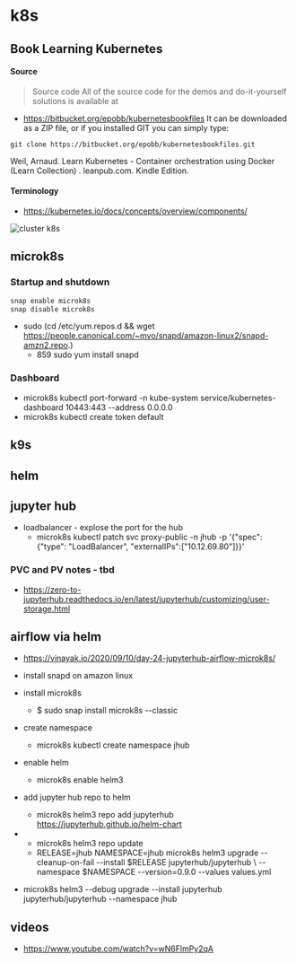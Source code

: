 # k8s

## Book Learning Kubernetes
#### Source
>Source code All of the source code for the demos and do-it-yourself solutions is available at 
- https://bitbucket.org/epobb/kubernetesbookfiles 
It can be downloaded as a ZIP file, or if you installed GIT you can simply type: 
```
git clone https://bitbucket.org/epobb/kubernetesbookfiles.git
```

Weil, Arnaud. Learn Kubernetes - Container orchestration using Docker (Learn Collection) . leanpub.com. Kindle Edition. 

#### Terminology

- https://kubernetes.io/docs/concepts/overview/components/

![cluster k8s](https://d33wubrfki0l68.cloudfront.net/2475489eaf20163ec0f54ddc1d92aa8d4c87c96b/e7c81/images/docs/components-of-kubernetes.svg)

## microk8s

### Startup and shutdown

```bash
snap enable microk8s
snap disable microk8s
```

- sudo (cd /etc/yum.repos.d && wget https://people.canonical.com/~mvo/snapd/amazon-linux2/snapd-amzn2.repo.)
	-  859  sudo yum install snapd

### Dashboard
- microk8s kubectl port-forward -n kube-system service/kubernetes-dashboard 10443:443 --address 0.0.0.0
- microk8s kubectl create token default

## k9s

## helm

## jupyter hub

- loadbalancer - explose the port for the hub
	- microk8s kubectl patch svc proxy-public -n jhub -p '{"spec": {"type": "LoadBalancer", "externalIPs":["10.12.69.80"]}}'

### PVC and PV notes - tbd
- https://zero-to-jupyterhub.readthedocs.io/en/latest/jupyterhub/customizing/user-storage.html

## airflow via helm

- https://vinayak.io/2020/09/10/day-24-jupyterhub-airflow-microk8s/

- install snapd on amazon linux
- install microk8s
	-   $ sudo snap install microk8s --classic

- create namespace
	- microk8s kubectl create namespace jhub

- enable helm
	- microk8s enable helm3

- add jupyter hub repo to helm
	- microk8s helm3 repo add jupyterhub https://jupyterhub.github.io/helm-chart

- 
	- microk8s helm3 repo update
	- RELEASE=jhub NAMESPACE=jhub microk8s helm3 upgrade --cleanup-on-fail --install $RELEASE jupyterhub/jupyterhub \ 
	--namespace $NAMESPACE --version=0.9.0 --values values.yml

-  microk8s helm3 --debug upgrade --install jupyterhub jupyterhub/jupyterhub --namespace jhub

## videos

- https://www.youtube.com/watch?v=wN6FlmPy2qA
